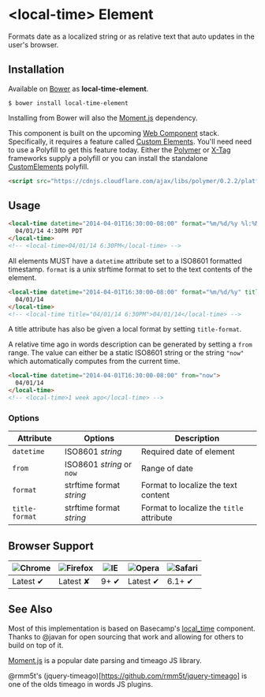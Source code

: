 # &lt;local-time&gt; Element

Formats date as a localized string or as relative text that auto updates in the user's browser.

## Installation

Available on [Bower](http://bower.io) as **local-time-element**.

```
$ bower install local-time-element
```

Installing from Bower will also the [Moment.js](http://momentjs.com/) dependency.

This component is built on the upcoming [Web Component](http://webcomponents.github.io/) stack. Specifically, it requires a feature called [Custom Elements](http://www.html5rocks.com/en/tutorials/webcomponents/customelements/). You'll need need to use a Polyfill to get this feature today. Either the [Polymer](http://www.polymer-project.org/) or [X-Tag](http://www.x-tags.org/) frameworks supply a polyfill or you can install the standalone [CustomElements](https://github.com/Polymer/CustomElements) polyfill.

``` html
<script src="https://cdnjs.cloudflare.com/ajax/libs/polymer/0.2.2/platform.js"></script>
```


## Usage

``` html
<local-time datetime="2014-04-01T16:30:00-08:00" format="%m/%d/%y %l:%M%p">
  04/01/14 4:30PM PDT
</local-time>
<!-- <local-time>04/01/14 6:30PM</local-time> -->
```

All elements MUST have a `datetime` attribute set to a ISO8601 formatted timestamp. `format` is a unix strftime format to set to the text contents of the element.

``` html
<local-time datetime="2014-04-01T16:30:00-08:00" format="%m/%d/%y" title-format="%m/%d/%y %l:%M%p">
  04/01/14
</local-time>
<!-- <local-time title="04/01/14 6:30PM">04/01/14</local-time> -->
```

A title attribute has also be given a local format by setting `title-format`.

A relative time ago in words description can be generated by setting a `from` range. The value can either be a static ISO8601 string or the string `"now"` which automatically computes from the current time.

``` html
<local-time datetime="2014-04-01T16:30:00-08:00" from="now">
  04/01/14
</local-time>
<!-- <local-time>1 week ago</local-time> -->
```

### Options

Attribute      | Options                   | Description
---            | ---                       | ---
`datetime`     | ISO8601 *string*          | Required date of element
`from`         | ISO8601 *string* or `now` | Range of date
`format`       | strftime format *string*  | Format to localize the text content
`title-format` | strftime format *string*  | Format to localize the `title` attribute

## Browser Support

![Chrome](https://raw.github.com/alrra/browser-logos/master/chrome/chrome_48x48.png) | ![Firefox](https://raw.github.com/alrra/browser-logos/master/firefox/firefox_48x48.png) | ![IE](https://raw.github.com/alrra/browser-logos/master/internet-explorer/internet-explorer_48x48.png) | ![Opera](https://raw.github.com/alrra/browser-logos/master/opera/opera_48x48.png) | ![Safari](https://raw.github.com/alrra/browser-logos/master/safari/safari_48x48.png)
--- | --- | --- | --- | --- |
Latest ✔ | Latest ✘ | 9+ ✔ | Latest ✔ | 6.1+ ✔ |


## See Also

Most of this implementation is based on Basecamp's [local_time](https://github.com/basecamp/local_time) component. Thanks to @javan for open sourcing that work and allowing for others to build on top of it.

[Moment.js](http://momentjs.com/) is a popular date parsing and timeago JS library.

@rmm5t's (jquery-timeago)[https://github.com/rmm5t/jquery-timeago] is one of the olds timeago in words JS plugins.
